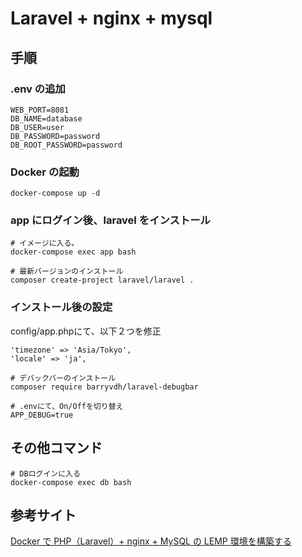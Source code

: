 # Laravel + nginx + mysql

## 手順

### .env の追加

```
WEB_PORT=8081
DB_NAME=database
DB_USER=user
DB_PASSWORD=password
DB_ROOT_PASSWORD=password
```

### Docker の起動

```
docker-compose up -d
```

### app にログイン後、laravel をインストール

```
# イメージに入る。
docker-compose exec app bash

# 最新バージョンのインストール
composer create-project laravel/laravel .
```

### インストール後の設定

config/app.phpにて、以下２つを修正
```
'timezone' => 'Asia/Tokyo',
'locale' => 'ja',
```

```
# デバックバーのインストール
composer require barryvdh/laravel-debugbar

# .envにて、On/Offを切り替え
APP_DEBUG=true
```

## その他コマンド

```
# DBログインに入る
docker-compose exec db bash
```

## 参考サイト

[Docker で PHP（Laravel）+ nginx + MySQL の LEMP 環境を構築する](https://qiita.com/hinako_n/items/f15646ea548bcdc8ac6c)

